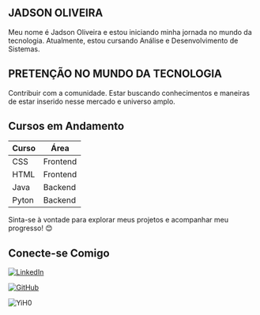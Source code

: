 
## JADSON OLIVEIRA 
Meu nome é Jadson Oliveira e estou iniciando minha jornada no mundo da tecnologia. Atualmente, estou cursando Análise e Desenvolvimento de Sistemas.

## PRETENÇÃO NO MUNDO DA TECNOLOGIA 
Contribuir com a comunidade. Estar buscando conhecimentos e maneiras de estar inserido nesse mercado e universo amplo. 

## Cursos em Andamento

| Curso          | Área        |
| -------------- | ----------- |
| CSS            | Frontend    |
| HTML           | Frontend    |
| Java           | Backend     |
|Pyton           | Backend     |

Sinta-se à vontade para explorar meus projetos e acompanhar meu progresso! 😊

## Conecte-se Comigo

[![LinkedIn](https://img.shields.io/badge/LinkedIn-000?style=for-the-badge&logo=linkedin&logoColor=0E76A8)](https://www.linkedin.com/in/jadson-oliveira-9241742a7//) 

[![GitHub](https://img.shields.io/badge/GitHbt-000?style=for-the-badge&logo=github&logoColor=white)](https://github.com/jadsonojr)


![YiH0](https://github.com/digitalinnovationone/dio-lab-open-source/assets/168312788/7d6924ea-f29f-4b8e-ad20-b70a124aa30c)




